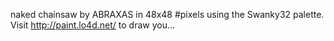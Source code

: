 naked chainsaw by ABRAXAS in 48x48 #pixels using the Swanky32 palette. Visit http://paint.lo4d.net/ to draw you... 